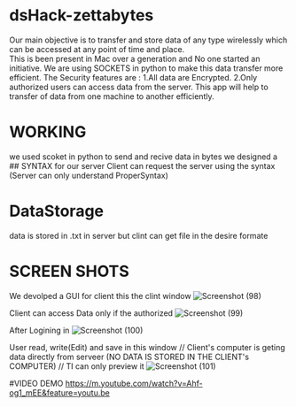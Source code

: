 # dsHack-zettabytes 
Our main objective is to transfer and store data of any type wirelessly which can be accessed at any point of time and place.  
This is been present in Mac over a generation and No one started an initiative.
We are using SOCKETS in python to make this data transfer more efficient.
The Security features are : 1.All data are Encrypted.
                            2.Only authorized users can access data from the server.
This app will help to transfer of data from one machine to another efficiently.                            

# WORKING
we used scoket in python to send and recive data in bytes
we designed a ## SYNTAX for our server 
Client can request the server using the syntax (Server can only understand ProperSyntax)

# DataStorage
data is stored in .txt in server
but clint can get file in the desire formate

# SCREEN SHOTS
We devolped a GUI for client
this the clint window
![Screenshot (98)](https://user-images.githubusercontent.com/98268633/188300201-98ddf1d5-c38d-4a63-a6bb-0108cd5a0542.png)

Client can access Data only if the authorized
![Screenshot (99)](https://user-images.githubusercontent.com/98268633/188300250-8d343e39-856c-463f-ae3c-2ec4fb65ac1f.png)

After Logining in
![Screenshot (100)](https://user-images.githubusercontent.com/98268633/188300276-eb6eaf98-f153-4898-90e5-eb293992008a.png)

User read, write(Edit) and save in this window
// Client's computer is geting data directly from serveer (NO DATA IS STORED IN THE CLIENT's COMPUTER)
// TI can only preview it
![Screenshot (101)](https://user-images.githubusercontent.com/98268633/188300349-726e2487-6cf3-45d8-a9d6-652b92a9c4a7.png)

#VIDEO DEMO
https://m.youtube.com/watch?v=Ahf-og1_mEE&feature=youtu.be
